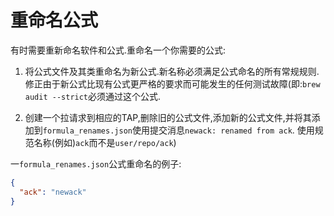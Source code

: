 
# 重命名公式

有时需要重新命名软件和公式.重命名一个你需要的公式:

1.  将公式文件及其类重命名为新公式.新名称必须满足公式命名的所有常规规则.修正由于新公式比现有公式更严格的要求而可能发生的任何测试故障(即:`brew audit --strict`必须通过这个公式.

2.  创建一个拉请求到相应的TAP,删除旧的公式文件,添加新的公式文件,并将其添加到`formula_renames.json`使用提交消息`newack: renamed from ack`. 使用规范名称(例如)`ack`而不是`user/repo/ack`)

一`formula_renames.json`公式重命名的例子:

```json
{
  "ack": "newack"
}
```

